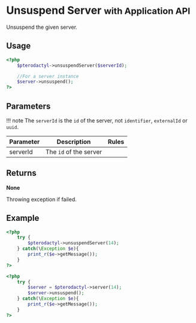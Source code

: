 # Unsuspend Server <small>with Application API</small>
Unsuspend the given server.

## Usage
``` php
<?php
	$pterodactyl->unsuspendServer($serverId);

	//For a server instance
	$server->unsuspend();
?>
```

## Parameters

!!! note
    The `serverId` is the `id` of the server, not `identifier`, `externalId` or `uuid`.

| Parameter | Description | Rules |
| - | - | - |
| serverId | The `id` of the server | |

## Returns
**None**

Throwing exception if failed.

## Example

``` php
<?php
	try {
		$pterodactyl->unsuspendServer(14);
	} catch(\Exception $e){
		print_r($e->getMessage());
	}
?>
```

``` php
<?php
	try {
		$server = $pterodactyl->server(14);
		$server->unsuspend();
	} catch(\Exception $e){
		print_r($e->getMessage());
	}
?>
```